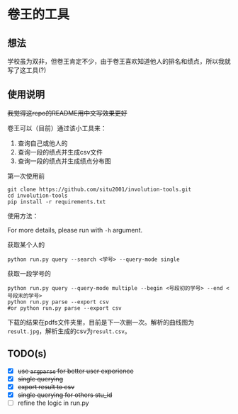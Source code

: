 # 卷王的工具

## 想法

学校虽为双非，但卷王肯定不少，由于卷王喜欢知道他人的排名和绩点，所以我就写了这工具(?)

## 使用说明

~~我觉得这repo的README用中文写效果更好~~

卷王可以（目前）通过该小工具来：

1. 查询自己或他人的
2. 查询一段的绩点并生成csv文件
3. 查询一段的绩点并生成绩点分布图

第一次使用前

``` shell
git clone https://github.com/situ2001/involution-tools.git
cd involution-tools
pip install -r requirements.txt
```

使用方法：

For more details, please run with `-h` argument.

获取某个人的

``` shell
python run.py query --search <学号> --query-mode single
```

获取一段学号的

``` shell
python run.py query --query-mode multiple --begin <号段初的学号> --end <号段末的学号>
python run.py parse --export csv
#or python run.py parse --export csv
```

下载的结果在pdfs文件夹里，目前是下一次删一次。解析的曲线图为`result.jpg`，解析生成的csv为`result.csv`。

## TODO(s)

- [x] ~~use `argparse` for better user experience~~
- [x] ~~single querying~~
- [x] ~~export result to csv~~
- [x] ~~single querying for others stu_id~~
- [ ] refine the logic in run.py
